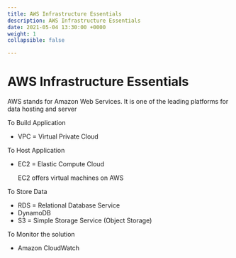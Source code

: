 ```yaml
---
title: AWS Infrastructure Essentials
description: AWS Infrastructure Essentials
date: 2021-05-04 13:30:00 +0000
weight: 1
collapsible: false

---
```

# AWS Infrastructure Essentials

AWS stands for Amazon Web Services. It is one of the leading platforms for data hosting and server

To Build Application

* VPC = Virtual Private Cloud 

To Host Application

* EC2 = Elastic Compute Cloud

  EC2 offers virtual machines on AWS

To Store Data

* RDS = Relational Database Service
* DynamoDB
* S3 = Simple Storage Service (Object Storage) 

To Monitor the solution

* Amazon CloudWatch 